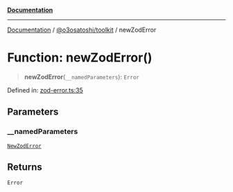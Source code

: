 [**Documentation**](../../../README.md)

***

[Documentation](../../../README.md) / [@o3osatoshi/toolkit](../README.md) / newZodError

# Function: newZodError()

> **newZodError**(`__namedParameters`): `Error`

Defined in: [zod-error.ts:35](https://github.com/o3osatoshi/experiment/blob/5bd7d1b2e07e346ab8abb44ddf7730e7fe84cf4f/packages/toolkit/src/zod-error.ts#L35)

## Parameters

### \_\_namedParameters

[`NewZodError`](../type-aliases/NewZodError.md)

## Returns

`Error`
